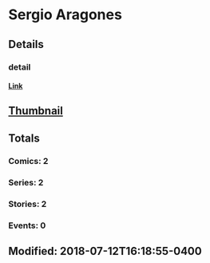 # Sergio  Aragones 
## Details
### detail
#### [Link](http://marvel.com/comics/creators/9438/sergio_aragones?utm_campaign=apiRef&utm_source=225578a89fc76f3d20fbffda5d17a88d)
## [Thumbnail](http://i.annihil.us/u/prod/marvel/i/mg/b/40/image_not_available.jpg)
## Totals
### Comics: 2
### Series: 2
### Stories: 2
### Events: 0
## Modified: 2018-07-12T16:18:55-0400